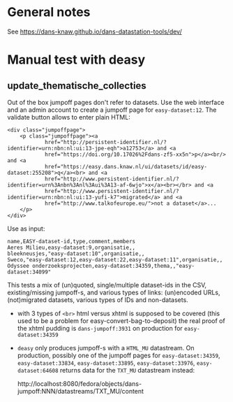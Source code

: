 General notes
=============

See https://dans-knaw.github.io/dans-datastation-tools/dev/

Manual test with deasy
======================

update_thematische_collecties
-----------------------------

Out of the box jumpoff pages don't refer to datasets.
Use the web interface and an admin account to create a jumpoff page for `easy-dataset:12`.
The validate button allows to enter plain HTML:

    <div class="jumpoffpage">
        <p class="jumpoffpage"><a
                href="http://persistent-identifier.nl/?identifier=urn:nbn:nl:ui:13-jpe-eqh">a12753</a> and <a
                href="https://doi.org/10.17026%2Fdans-zf5-xx5n">p</a><br/> and <a
                href="https://easy.dans.knaw.nl/ui/datasets/id/easy-dataset:255208">q</a><br> and <a
                href="http://www.persistent-identifier.nl/?identifier=urn%3Anbn%3Anl%3Aui%3A13-af-6wjo">x</a><br></br> and <a
                href="http://www.persistent-identifier.nl/?identifier=urn:nbn:nl:ui:13-yufi-k7">migrated</a> and <a
                href="http://www.talkofeurope.eu/">not a dataset</a>...
        </p>
    </div>

Use as input:

    name,EASY-dataset-id,type,comment,members
    Aeres Milieu,easy-dataset:9,organisatie,,
    bleekneusjes,"easy-dataset:10",organisatie,,
    Sweco,"easy-dataset:12,easy-dataset:22,easy-dataset:11",organisatie,,
    Odyssee onderzoeksprojecten,easy-dataset:34359,thema,,"easy-dataset:34099"

This tests a mix of (un)quoted, single/multiple dataset-ids in the CSV, existing/missing jumpoff-s,
and various types of links: (un)encoded URLs, (not)migrated datasets, various types of IDs and non-datasets. 

* with 3 types of `<br>` html versus xhtml is supposed to be covered
  (this used to be a problem for easy-convert-bag-to-deposit)
  the real proof of the xhtml pudding is `dans-jumpoff:3931` on production for `easy-dataset:34359`
* `deasy` only produces jumpoff-s with a `HTML_MU` datastream. On production, possibly one of the jumpoff pages for 
  `easy-dataset:34359`, `easy-dataset:33834`, `easy-dataset:33895`, `easy-dataset:33976`, `easy-dataset:64608`
  returns data for the `TXT_MU` datastream instead:

    http://localhost:8080/fedora/objects/dans-jumpoff:NNN/datastreams/TXT_MU/content